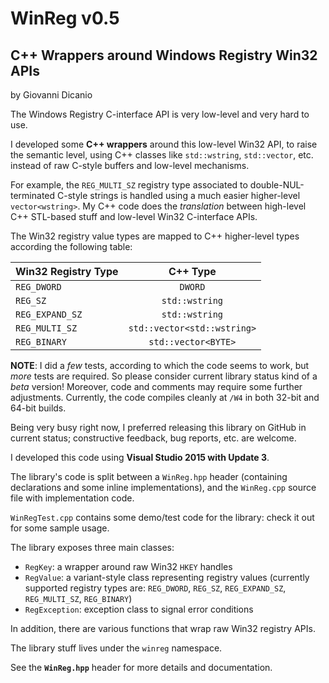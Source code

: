# WinReg v0.5
## C++ Wrappers around Windows Registry Win32 APIs

by Giovanni Dicanio

The Windows Registry C-interface API is very low-level and very hard to use.

I developed some **C++ wrappers** around this low-level Win32 API, to raise the semantic level, using C++ classes like `std::wstring`, `std::vector`, etc. instead of raw C-style buffers and low-level mechanisms. 

For example, the `REG_MULTI_SZ` registry type associated to double-NUL-terminated C-style strings is handled using a much easier higher-level `vector<wstring>`. My C++ code does the _translation_ between high-level C++ STL-based stuff and low-level Win32 C-interface APIs.

The Win32 registry value types are mapped to C++ higher-level types according the following table:

| Win32 Registry Type  | C++ Type                     |
| -------------------- |:----------------------------:| 
| `REG_DWORD`          | `DWORD`                      |
| `REG_SZ`             | `std::wstring`               |
| `REG_EXPAND_SZ`      | `std::wstring`               |
| `REG_MULTI_SZ`       | `std::vector<std::wstring>`  |
| `REG_BINARY`         | `std::vector<BYTE>`          |

**NOTE**: I did a _few_ tests, according to which the code seems to work, but _more_ tests are required. So please consider current library status kind of a _beta_ version! Moreover, code and comments may require some further adjustments. Currently, the code compiles cleanly at `/W4` in both 32-bit and 64-bit builds.

Being very busy right now, I preferred releasing this library on GitHub in current status; constructive feedback, bug reports, etc. are welcome.

I developed this code using **Visual Studio 2015 with Update 3**.

The library's code is split between a `WinReg.hpp` header (containing declarations and some inline implementations), and the `WinReg.cpp` source file with implementation code.

`WinRegTest.cpp` contains some demo/test code for the library: check it out for some sample usage.

The library exposes three main classes:

* `RegKey`: a wrapper around raw Win32 `HKEY` handles
* `RegValue`: a variant-style class representing registry values (currently supported registry types are: `REG_DWORD`, `REG_SZ`, `REG_EXPAND_SZ`, `REG_MULTI_SZ`, `REG_BINARY`)
* `RegException`: exception class to signal error conditions

In addition, there are various functions that wrap raw Win32 registry APIs.

The library stuff lives under the `winreg` namespace.

See the **`WinReg.hpp`** header for more details and documentation.

